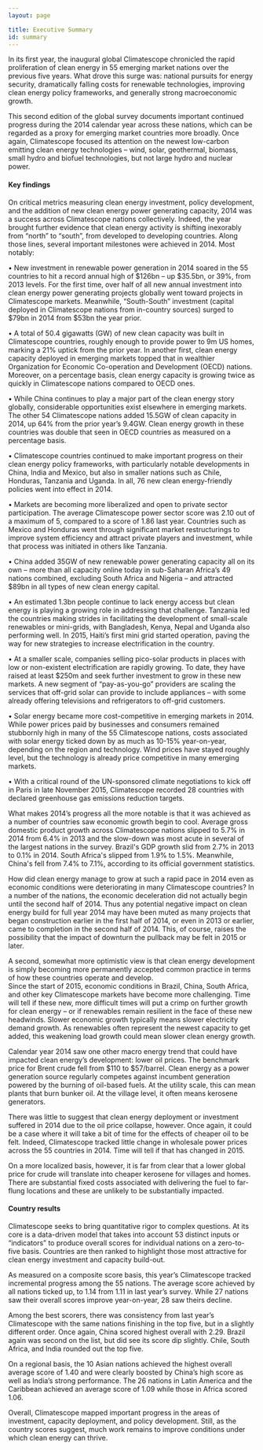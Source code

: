 ```yaml
---
layout: page

title: Executive Summary
id: summary
---
```

In its first year, the inaugural global Climatescope chronicled the rapid proliferation of clean energy in 55 emerging market nations over the previous five years.  What drove this surge was: national pursuits for energy security, dramatically falling costs for renewable technologies, improving clean energy policy frameworks, and generally strong macroeconomic growth.

This second edition of the global survey documents important continued progress during the 2014 calendar year across these nations, which can be regarded as a proxy for emerging market countries more broadly. Once again, Climatescope focused its attention on the newest low-carbon emitting clean energy technologies – wind, solar, geothermal, biomass, small hydro and biofuel technologies, but not large hydro and nuclear power.

#### Key findings

On critical metrics measuring clean energy investment, policy development, and the addition of new clean energy power generating capacity, 2014 was a success across Climatescope nations collectively.  Indeed, the year brought further evidence that clean energy activity is shifting inexorably from “north” to “south”, from developed to developing countries. Along those lines, several important milestones were achieved in 2014.  Most notably:

•	New investment in renewable power generation in 2014 soared in the 55 countries to hit a record annual high of $126bn – up $35.5bn, or 39%, from 2013 levels. For the first time, over half of all new annual investment into clean energy power generating projects globally went toward projects in Climatescope markets. Meanwhile, “South-South” investment (capital deployed in Climatescope nations from in-country sources) surged to $79bn in 2014 from $53bn the year prior. 

•	A total of 50.4 gigawatts (GW) of new clean capacity was built in Climatescope countries, roughly enough to provide power to 9m US homes, marking a 21% uptick from the prior year. In another first, clean energy capacity deployed in emerging markets topped that in wealthier Organization for Economic Co-operation and Development (OECD) nations.  Moreover, on a percentage basis, clean energy capacity is growing twice as quickly in Climatescope nations compared to OECD ones.

•	While China continues to play a major part of the clean energy story globally, considerable opportunities exist elsewhere in emerging markets. The other 54 Climatescope nations added 15.5GW of clean capacity in 2014, up 64% from the prior year’s 9.4GW. Clean energy growth in these countries was double that seen in OECD countries as measured on a percentage basis.

•	Climatescope countries continued to make important progress on their clean energy policy frameworks, with particularly notable developments in China, India and Mexico, but also in smaller nations such as Chile, Honduras, Tanzania and Uganda.  In all, 76 new clean energy-friendly policies went into effect in 2014.  

•	Markets are becoming more liberalized and open to private sector participation. The average Climatescope power sector score was 2.10 out of a maximum of 5, compared to a score of 1.86 last year. Countries such as Mexico and Honduras went through significant market restructurings to improve system efficiency and attract private players and investment, while that process was initiated in others like Tanzania. 

•	China added 35GW of new renewable power generating capacity all on its own – more than all capacity online today in sub-Saharan Africa’s 49 nations combined, excluding South Africa and Nigeria  – and attracted $89bn in all types of new clean energy capital.

•	An estimated 1.3bn people continue to lack energy access but clean energy is playing a growing role in addressing that challenge. Tanzania led the countries making strides in facilitating the development of small-scale renewables or mini-grids, with Bangladesh, Kenya, Nepal and Uganda also performing well. In 2015, Haiti’s first mini grid started operation, paving the way for new strategies to increase electrification in the country. 

•	At a smaller scale, companies selling pico-solar products in places with low or non-existent electrification are rapidly growing. To date, they have raised at least $250m and seek further investment to grow in these new markets. A new segment of “pay-as-you-go” providers are scaling the services that off-grid solar can provide to include appliances – with some already offering televisions and refrigerators to off-grid customers.  

•	Solar energy became more cost-competitive in emerging markets in 2014.  While power prices paid by businesses and consumers remained stubbornly high in many of the 55 Climatescope nations, costs associated with solar energy ticked down by as much as 10-15% year-on-year, depending on the region and technology.  Wind prices have stayed roughly level, but the technology is already price competitive in many emerging markets.

•	With a critical round of the UN-sponsored climate negotiations to kick off in Paris in late November 2015, Climatescope recorded 28 countries with declared greenhouse gas emissions reduction targets.

What makes 2014’s progress all the more notable is that it was achieved as a number of countries saw economic growth begin to cool.  Average gross domestic product growth across Climatescope nations slipped to 5.7% in 2014 from 6.4% in 2013 and the slow-down was most acute in several of the largest nations in the survey. Brazil's GDP growth slid from 2.7% in 2013 to 0.1% in 2014. South Africa's slipped from 1.9% to 1.5%.  Meanwhile, China's fell from 7.4% to 7.1%, according to its official government statistics.

How did clean energy manage to grow at such a rapid pace in 2014 even as economic conditions were deteriorating in many Climatescope countries? In a number of the nations, the economic deceleration did not actually begin until the second half of 2014. Thus any potential negative impact on clean energy build for full year 2014 may have been muted as many projects that began construction earlier in the first half of 2014, or even in 2013 or earlier, came to completion in the second half of 2014.  This, of course, raises the possibility that the impact of downturn the pullback may be felt in 2015 or later.

A second, somewhat more optimistic view is that clean energy development is simply becoming more permanently accepted common practice in terms of how these countries operate and develop.  
Since the start of 2015, economic conditions in Brazil, China, South Africa, and other key Climatescope markets have become more challenging. Time will tell if these new, more difficult times will put a crimp on further growth for clean energy – or if renewables remain resilient in the face of these new headwinds.  Slower economic growth typically means slower electricity demand growth.  As renewables often represent the newest capacity to get added, this weakening load growth could mean slower clean energy growth.

Calendar year 2014 saw one other macro energy trend that could have impacted clean energy’s development: lower oil prices.  The benchmark price for Brent crude fell from $110 to $57/barrel.  Clean energy as a power generation source regularly competes against incumbent generation powered by the burning of oil-based fuels.  At the utility scale, this can mean plants that burn bunker oil.  At the village level, it often means kerosene generators. 

There was little to suggest that clean energy deployment or investment suffered in 2014 due to the oil price collapse, however.  Once again, it could be a case where it will take a bit of time for the effects of cheaper oil to be felt.  Indeed, Climatescope tracked little change in wholesale power prices across the 55 countries in 2014.  Time will tell if that has changed in 2015. 

On a more localized basis, however, it is far from clear that a lower global price for crude will translate into cheaper kerosene for villages and homes. There are substantial fixed costs associated with delivering the fuel to far-flung locations and these are unlikely to be substantially impacted.

#### Country results

Climatescope seeks to bring quantitative rigor to complex questions. At its core is a data-driven model that takes into account 53 distinct inputs or “indicators” to produce overall scores for individual nations on a zero-to-five basis. Countries are then ranked to highlight those most attractive for clean energy investment and capacity build-out. 

As measured on a composite score basis, this year’s Climatescope tracked incremental progress among the 55 nations. The average score achieved by all nations ticked up, to 1.14 from 1.11 in last year’s survey. While 27 nations saw their overall scores improve year-on-year, 28 saw theirs decline. 

Among the best scorers, there was consistency from last year’s Climatescope with the same nations finishing in the top five, but in a slightly different order.  Once again, China scored highest overall with 2.29. Brazil again was second on the list, but did see its score dip slightly.  Chile, South Africa, and India rounded out the top five. 

On a regional basis, the 10 Asian nations achieved the highest overall average score of 1.40 and were clearly boosted by China’s high score as well as India’s strong performance.  The 26 nations in Latin America and the Caribbean achieved an average score of 1.09 while those in Africa scored 1.06. 

Overall, Climatescope mapped important progress in the areas of investment, capacity deployment, and policy development.  Still, as the country scores suggest, much work remains to improve conditions under which clean energy can thrive.
